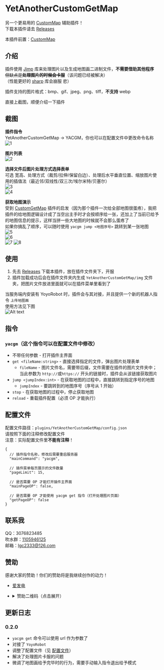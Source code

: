 <!-- markdownlint-disable MD033 -->

# YetAnotherCustomGetMap

另一个更易用的 [CustomMap](https://github.com/yhzx233/CustomMap) 辅助插件！  
下载本插件请去 [Releases](https://github.com/lgc-LLSEDev/YetAnotherCustomGetMap/releases)

本插件前置：[CustomMap](https://github.com/yhzx233/CustomMap)

## 介绍

插件使用 [Jimp](https://github.com/oliver-moran/jimp) 库来处理图片以及生成地图画二进制文件，**不需要借助其他程序**  
~~但缺点是**处理图片的时候会卡服**~~（该问题已经被解决）  
（性能更好的 [sharp](https://github.com/lovell/sharp) 库会崩服 悲）

插件支持的图片格式：bmp、gif、jpeg、png、tiff，**不支持** webp

直接上截图，顺便介绍一下插件

## 截图

**插件指令**  
YetAnotherCustomGetMap -> YACGM，你也可以在配置文件中更改命令名称  
![1](readme/Screenshot_20221123-043648.png)

**图片列表**  
![2](readme/Screenshot_20221123-043714.png)

**选择文件后图片处理方式选择表单**  
可选 宽高、处理方式（裁剪/拉伸/保留白边）、处理后水平垂直位置、缩放图片使用的插值法（最近邻/双线性/双三次/埃尔米特/贝塞尔）  
![3](readme/Screenshot_20221123-043823.png)  
![4](readme/Screenshot_20221123-043828.png)

**获取地图演示**  
受到 [CustomGetMap](https://www.minebbs.com/resources/customgetmap-custommap.4050/) 插件的启发（因为那个插件一次给全部地图很蛋疼），我把插件的给地图逻辑设计成了当空出主手时才会按顺序给一张，还加上了当前已给予的地图信息的提示，这样当拼一些大地图的时候就不会那么蛋疼了  
如果你搞乱了顺序，可以随时使用 `yacgm jump <地图序号>` 跳转到某一张地图  
![5](readme/Screenshot_20221123-043901.png)  
![6](readme/Screenshot_20221123-044107.png)  
![7](readme/Screenshot_20221123-044339.png)
![8](readme/Screenshot_20221123-044247.png)

## 使用

1. 先去 [Releases](https://github.com/lgc-LLSEDev/YetAnotherCustomGetMap/releases) 下载本插件，放在插件文件夹下，开服
2. 插件加载成功后会在插件文件夹内生成 `YetAnotherCustomGetMap/img` 文件夹，把图片文件放进里面就可以在插件菜单里看到了

当服务端内安装有 YoyoRobot 时，插件会与其对接，并且提供一个新的机器人指令 `上传地图画`  
使用方法见下图  
![Alt text](readme/QQ%E5%9B%BE%E7%89%8720230126011744.png)

## 指令

### `yacgm`（这个指令可以在配置文件中修改）

- 不带任何参数 - 打开插件主界面
- `get <fileName:string>` - 直接选择指定的文件，弹出图片处理表单
  - `fileName` - 图片文件名，需要带后缀，文件需要在插件的图片文件夹中；
    当此参数为 `http://`或`https://` 开头的链接时，插件会从该链接获取图片
- `jump <jumpIndex:int>` - 在获取地图的过程中，直接跳转到指定序号的地图
  - `jumpIndex` - 要跳转到的地图序号（序号从 1 开始）
- `stop` - 在获取地图的过程中，停止获取地图
- `reload` - 重载插件配置（必须 OP 才能执行）

## 配置文件

配置文件路径：`plugins/YetAnotherCustomGetMap/config.json`  
请按照下面的注释修改配置文件  
注意：实际配置文件里**不能有注释**！

```jsonc
{
  // 插件指令名称，修改后需要重启服务器
  "mainCommand": "yacgm",

  // 插件菜单每页展示的文件数量
  "pageLimit": 15,

  // 是否需要 OP 才能打开插件主界面
  "mainPageOP": false,

  // 是否需要 OP 才能使用 yacgm get 指令（打开处理图片页面）
  "getPageOP": false
}
```

## 联系我

QQ：3076823485  
吹水群：[1105946125](https://jq.qq.com/?_wv=1027&k=Z3n1MpEp)  
邮箱：<lgc2333@126.com>

## 赞助

感谢大家的赞助！你们的赞助将是我继续创作的动力！

- [爱发电](https://afdian.net/@lgc2333)
- <details>
    <summary>赞助二维码（点击展开）</summary>

  ![讨饭](https://raw.githubusercontent.com/lgc2333/ShigureBotMenu/master/src/imgs/sponsor.png)

  </details>

## 更新日志

### 0.2.0

- `yacgm get` 命令可以使用 url 作为参数了
- 对接了 `YoyoRobot`
- 调整了配置文件（见 [配置文件](#配置文件)）
- 解决了处理图片卡服的问题
- 微调了地图画给予完毕时的行为，需要手动输入指令退出给予模式
